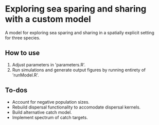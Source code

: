# Exploring sea sparing and sharing with a custom model

A model for exploring sea sparing and sharing in a spatially explicit setting for three species.

## How to use

1. Adjust parameters in 'parameters.R'.
2. Run simulations and generate output figures by running entirety of 'runModel.R'.

## To-dos

* Account for negative population sizes.
* Rebuild dispersal functionality to accomodate dispersal kernels.
* Build alternative catch model.
* Implement spectrum of catch targets.